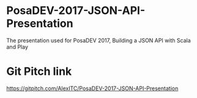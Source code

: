 # PosaDEV-2017-JSON-API-Presentation
The presentation used for PosaDEV 2017, Building a JSON API with Scala and Play

# Git Pitch link
https://gitpitch.com/AlexITC/PosaDEV-2017-JSON-API-Presentation
